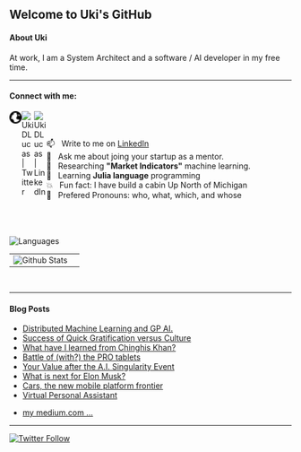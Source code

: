 ## Welcome to Uki's GitHub

#### About Uki 
At work, I am a System Architect and a software / AI developer in my free time.


---

<!--
<details>
  <summary>:zap: GitHub Stats</summary>
</details>
<br />
-->


#### Connect with me:

[<img align="left" alt="UkiDLucas" width="22px" src="https://raw.githubusercontent.com/iconic/open-iconic/master/svg/globe.svg" />][website]
[<img align="left" alt="UkiDLucas | Twitter" width="22px" src="https://cdn.jsdelivr.net/npm/simple-icons@v3/icons/twitter.svg" />][twitter]
[<img align="left" alt="UkiDLucas | LinkedIn" width="22px" src="https://cdn.jsdelivr.net/npm/simple-icons@v3/icons/linkedin.svg" />][linkedin]
<!--
[<img align="left" alt="UkiDLucas | Instagram" width="22px" src="https://cdn.jsdelivr.net/npm/simple-icons@v3/icons/instagram.svg" />][instagram]
[<img align="left" alt="UkiDLucas | YouTube" width="22px" src="https://cdn.jsdelivr.net/npm/simple-icons@v3/icons/youtube.svg" />][youtube]
-->

<br />
<br />

📫  &nbsp; Write to me on [LinkedIn][linkedin] <br/>
💬  &nbsp; Ask me about joing your startup as a mentor. <br/>
🔭  &nbsp; Researching **"Market Indicators"** machine learning. <br/>
🌱  &nbsp; Learning **Julia language** programming<br/>
💥  &nbsp; Fun fact: I have build a cabin Up North of Michigan <br/>
🙈  &nbsp; Prefered Pronouns: who, what, which, and whose <br/>
<br/>
<br />
<!--
Complete list of emoji:
https://gist.github.com/rxaviers/7360908
-->



<br />
<table style="border: 0px solid transparent" >
<tr>
  <td>
      <img alt="Github Stats" 
       src="https://github-readme-stats.vercel.app/api?username=UkiDLucas&show_icons=true&hide_border=true&count_private=true" 
       />
  <td>
  </td>
      <img alt="Languages" 
       src="https://github-readme-stats.vercel.app/api/top-langs/?username=UkiDLucas&langs_count=9&hide=HTML&count_private=true&layout=compact" 
       />
  </td>
</tr>
<table>
   

<br />

---

#### Blog Posts
<!-- https://github.com/gautamkrishnar/blog-post-workflow -->
<!-- BLOG-POST-LIST:START -->
- [Distributed Machine Learning and GP AI.](https://medium.com/@ukidlucas/distributed-machine-learning-and-gp-ai-fc2a0e3f6db?source=rss-3faaaed33b1b------2)
- [Success of Quick Gratification versus Culture](https://medium.com/@ukidlucas/success-of-quick-gratification-versus-culture-e270858678e9?source=rss-3faaaed33b1b------2)
- [What have I learned from Chinghis Khan?](https://medium.com/@ukidlucas/what-have-i-learned-from-chinghis-khan-a4bc2d950f31?source=rss-3faaaed33b1b------2)
- [Battle of (with?) the PRO tablets](https://medium.com/@ukidlucas/battle-of-with-the-tablets-f1284edda66c?source=rss-3faaaed33b1b------2)
- [Your Value after the A.I. Singularity Event](https://medium.com/datadriveninvestor/what-will-have-value-post-singularity-82f75d8c7442?source=rss-3faaaed33b1b------2)
- [What is next for Elon Musk?](https://medium.com/@ukidlucas/what-is-next-for-elon-musk-d5d59d59b237?source=rss-3faaaed33b1b------2)
- [Cars, the new mobile platform frontier](https://medium.com/@ukidlucas/cars-the-new-mobile-platform-frontier-8f351003854a?source=rss-3faaaed33b1b------2)
- [Virtual Personal Assistant](https://medium.com/@ukidlucas/vpa-7dacef83e90d?source=rss-3faaaed33b1b------2)
<!-- BLOG-POST-LIST:END -->
- [my medium.com ...][medium]

---

[![Twitter Follow](https://img.shields.io/twitter/follow/UkiDLucas?color=1DA1F2&logo=twitter&style=for-the-badge)](https://twitter.com/intent/follow?original_referer=https%3A%2F%2Fgithub.com%2FUkiDLucas&screen_name=UkiDLucas)
 
 
[website]: https://github.com/UkiDLucas
[medium]: https://medium.com/@ukidlucas
[twitter]: https://twitter.com/UkiDLucas
[youtube]: https://youtube.com/UkiDLucas
[instagram]: https://instagram.com/UkiDLucas
[linkedin]: https://linkedin.com/in/UkiDLucas
